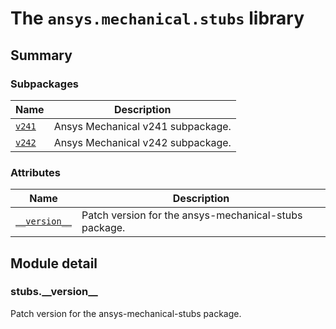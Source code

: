 # The `ansys.mechanical.stubs` library

<a id="summary"></a>

## Summary

### Subpackages

| Name | Description |
|--------------------------------------------------------------|-------------------------------------|
| [`v241`](v241/index.md#module-ansys.mechanical.stubs.v241)   | Ansys Mechanical v241 subpackage.   |
| [`v242`](v242/index.md#module-ansys.mechanical.stubs.v242)   | Ansys Mechanical v242 subpackage.   |

### Attributes

| Name | Description |
|---------------------------------------|---------------------------------------------------------|
| [`__version__`](#stubs.__version__)   | Patch version for the ansys-mechanical-stubs package.   |

<a id="module-detail"></a>

## Module detail

<a id="stubs.__version__"></a>

### stubs.\_\_version_\_

Patch version for the ansys-mechanical-stubs package.

<!-- !! processed by numpydoc !! -->

